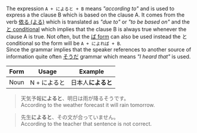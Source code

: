 The expression `A + によると + B` means *"according to"* and is used to express a the clause B which is based on the clause A. It comes from the verb [依る (よる)](w1168660) which is translated as *"due to"* or *"to be based on"* and the [と conditional](90) which implies that the clause B is always true whenever the clause A is true. Not often, but the [ば form](55) can also be used instead the と conditional so the form will be `A + によれば + B`.  
Since the grammar implies that the speaker references to another source of information quite often [そうだ](110) grammar which means *"I heard that"* is used.

|Form|Usage|Example|
|-|-|-|
|Noun|N + によると|日本人**によると**|

>天気予報**によると**、明日は雨が降るそうです。  
>According to the weather forecast it will rain tomorrow.

>先生**によると**、その文が合っていません。  
>According to the teacher that sentence is not correct.